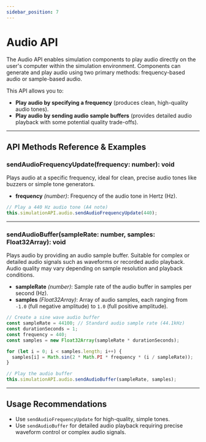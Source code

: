 ```yaml
---
sidebar_position: 7
---
```


# Audio API

The Audio API enables simulation components to play audio directly on the user's computer within the simulation environment. Components can generate and play audio using two primary methods: frequency-based audio or sample-based audio.

This API allows you to:

- **Play audio by specifying a frequency** (produces clean, high-quality audio tones).
- **Play audio by sending audio sample buffers** (provides detailed audio playback with some potential quality trade-offs).

---

## API Methods Reference & Examples

### sendAudioFrequencyUpdate(frequency: number): void

Plays audio at a specific frequency, ideal for clean, precise audio tones like buzzers or simple tone generators.

- **frequency** *(number)*: Frequency of the audio tone in Hertz (Hz).

```typescript
// Play a 440 Hz audio tone (A4 note)
this.simulationAPI.audio.sendAudioFrequencyUpdate(440);
```

---

### sendAudioBuffer(sampleRate: number, samples: Float32Array): void

Plays audio by providing an audio sample buffer. Suitable for complex or detailed audio signals such as waveforms or recorded audio playback. Audio quality may vary depending on sample resolution and playback conditions.

- **sampleRate** *(number)*: Sample rate of the audio buffer in samples per second (Hz).
- **samples** *(Float32Array)*: Array of audio samples, each ranging from `-1.0` (full negative amplitude) to `1.0` (full positive amplitude).

```typescript
// Create a sine wave audio buffer
const sampleRate = 44100; // Standard audio sample rate (44.1kHz)
const durationSeconds = 1;
const frequency = 440;
const samples = new Float32Array(sampleRate * durationSeconds);

for (let i = 0; i < samples.length; i++) {
  samples[i] = Math.sin(2 * Math.PI * frequency * (i / sampleRate));
}

// Play the audio buffer
this.simulationAPI.audio.sendAudioBuffer(sampleRate, samples);
```

---

## Usage Recommendations

- Use `sendAudioFrequencyUpdate` for high-quality, simple tones.
- Use `sendAudioBuffer` for detailed audio playback requiring precise waveform control or complex audio signals.

